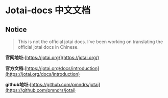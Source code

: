 # Jotai-docs 中文文档

## Notice

> This is not the official jotai docs. I've been working on translating the official jotai docs in Chinese. 

**官网地址:**[https://jotai.org/](https://jotai.org/)

**官方文档:**[https://jotai.org/docs/introduction](https://jotai.org/docs/introduction)

**github地址:**[https://github.com/pmndrs/jotai](https://github.com/pmndrs/jotai)
